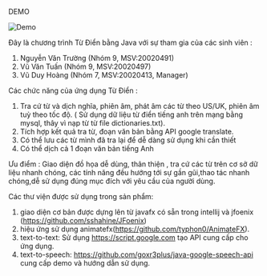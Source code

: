 DEMO

![Demo](https://user-images.githubusercontent.com/80667158/138659968-17a57c91-b80e-4565-a3df-648b918343f1.gif)


Đây là chương trình Từ Điển bằng Java với sự tham gia của các sinh viên :
1. Nguyễn Văn Trường (Nhóm 9, MSV:20020491)
2. Vũ Văn Tuấn (Nhóm 9, MSV:20020497)
3. Vũ Duy Hoàng (Nhóm 7, MSV:20020413, Manager)

Các chức năng của ứng dụng Từ Điển :
1. Tra cứ từ và dịch nghĩa, phiên âm, phát âm các từ theo US/UK, phiên âm tuỳ theo tốc độ.
( Sử dụng dữ liệu từ điển tiếng anh trên mạng bằng mysql, thây vì nạp từ từ file dictionaries.txt).
2. Tích hợp kết quả tra từ, đoạn văn bản bằng API google translate.
3. Có thể lưu các từ mình đã tra lại để dễ dàng sử dụng khi cần thiết
4. Có thể dịch cả 1 đoạn văn bản tiếng Anh


Ưu điểm : Giao diện đồ họa dễ dùng, thân thiện , tra cứ các từ trên cơ sở dữ liệu nhanh chóng,
các tính năng đều hướng tới sự gần gũi,thao tác nhanh chóng,dễ sử dụng đúng mục đích với yêu cầu
của người dùng.

Các thư viện được sử dụng trong sản phẩm:
1. giao diện cơ bản được dựng lên từ javafx có sẵn trong intellij và jfoenix (https://github.com/sshahine/JFoenix)
2. hiệu ứng sử dụng animatefx(https://github.com/typhon0/AnimateFX).
3. text-to-text: Sử dụng https://script.google.com tạo API cung cấp cho ứng dụng.
4. text-to-speech: https://github.com/goxr3plus/java-google-speech-api cung cấp demo và hướng dẫn sử dụng.





